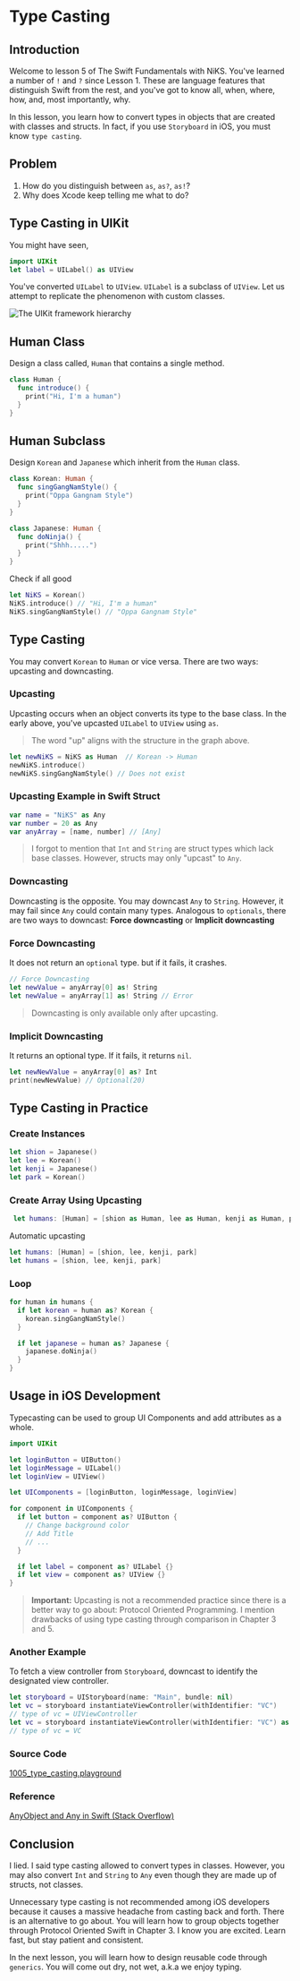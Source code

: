 # Type Casting
## Introduction
Welcome to lesson 5 of The Swift Fundamentals with NiKS. You've learned a number of `!` and `?` since Lesson 1. These are language features that distinguish Swift from the rest, and you've got to know all, when, where, how, and, most importantly, why.

In this lesson, you learn how to convert types in objects that are created with classes and structs. In fact, if you use `Storyboard` in iOS, you must know `type casting`.

## Problem
  1. How do you distinguish between `as`, `as?`, `as!`?
  2. Why does Xcode keep telling me what to do?

## Type Casting in UIKit
You might have seen,

```swift
import UIKit
let label = UILabel() as UIView
```
You've converted `UILabel` to `UIView`. `UILabel` is a subclass of `UIView`. Let us attempt to replicate the phenomenon with custom classes.

<img src="/course/swift-fundamentals/assets/uikit-framework-hierarchy.png" alt="The UIKit framework hierarchy"/>

## Human Class
Design a class called, `Human` that contains a single method.

```swift
class Human {
  func introduce() {
    print("Hi, I'm a human")
  }
}
```

## Human Subclass
Design `Korean` and `Japanese` which inherit from the `Human` class.

```swift
class Korean: Human {
  func singGangNamStyle() {
    print("Oppa Gangnam Style")
  }
}

class Japanese: Human {
  func doNinja() {
    print("Shhh.....")
  }
}
```

Check if all good

```swift
let NiKS = Korean()
NiKS.introduce() // "Hi, I'm a human"
NiKS.singGangNamStyle() // "Oppa Gangnam Style"
```

## Type Casting
You may convert `Korean` to `Human` or vice versa. There are two ways: upcasting and downcasting.

### Upcasting
Upcasting occurs when an object converts its type to the base class. In the early above, you've upcasted `UILabel` to `UIView` using `as`.

> The word "up" aligns with the structure in the graph above.

```swift
let newNiKS = NiKS as Human  // Korean -> Human
newNiKS.introduce()
newNiKS.singGangNamStyle() // Does not exist
```

### Upcasting Example in Swift Struct

```swift
var name = "NiKS" as Any
var number = 20 as Any
var anyArray = [name, number] // [Any]
```

> I forgot to mention that `Int` and `String` are struct types which lack base classes. However, structs may only "upcast" to `Any`.


### Downcasting
Downcasting is the opposite. You may downcast `Any` to `String`. However, it may fail since `Any` could contain many types. Analogous to `optionals`, there are two ways to downcast: **Force downcasting** or **Implicit downcasting**

### Force Downcasting
It does not return an `optional` type.  but if it fails, it crashes.

```swift
// Force Downcasting
let newValue = anyArray[0] as! String
let newValue = anyArray[1] as! String // Error
```
> Downcasting is only available only after upcasting.

### Implicit Downcasting
 It returns an optional type. If it fails, it returns `nil`.

```swift
let newNewValue = anyArray[0] as? Int
print(newNewValue) // Optional(20)
```

## Type Casting in Practice

### Create Instances

```swift
let shion = Japanese()
let lee = Korean()
let kenji = Japanese()
let park = Korean()
```

### Create Array Using Upcasting

```swift
 let humans: [Human] = [shion as Human, lee as Human, kenji as Human, park as Human]
```

Automatic upcasting

```swift
let humans: [Human] = [shion, lee, kenji, park]
let humans = [shion, lee, kenji, park]
```

### Loop

```swift
for human in humans {
  if let korean = human as? Korean {
    korean.singGangNamStyle()
  }

  if let japanese = human as? Japanese {
    japanese.doNinja()
  }
}
```

## Usage in iOS Development
Typecasting can be used to group UI Components and add attributes as a whole.

```swift
import UIKit

let loginButton = UIButton()
let loginMessage = UILabel()
let loginView = UIView()

let UIComponents = [loginButton, loginMessage, loginView]

for component in UIComponents {
  if let button = component as? UIButton {
    // Change background color
    // Add Title
    // ...
  }

  if let label = component as? UILabel {}
  if let view = component as? UIView {}
}
```

> **Important:** Upcasting is not a recommended practice since there is a better way to go about: Protocol Oriented Programming. I mention drawbacks of using type casting through comparison in Chapter 3 and 5.


### Another Example
To fetch a view controller from `Storyboard`, downcast to identify the designated view controller.

```swift
let storyboard = UIStoryboard(name: "Main", bundle: nil)
let vc = storyboard instantiateViewController(withIdentifier: "VC")
// type of vc = UIViewController
let vc = storyboard instantiateViewController(withIdentifier: "VC") as! VC
// type of vc = VC
```

### Source Code
[1005_type_casting.playground](https://www.dropbox.com/sh/umjqi4t8lotzwxl/AADpqZUp_UmkeKL2x7y6_F00a?dl=0)

### Reference
[AnyObject and Any in Swift (Stack Overflow)](http://stackoverflow.com/questions/25809168/anyobject-and-any-in-swift)

## Conclusion
I lied. I said type casting allowed to convert types in classes. However, you may also convert `Int` and `String` to `Any` even though they are made up of structs, not classes.

Unnecessary type casting is not recommended among iOS developers because it causes a massive headache from casting back and forth. There is an alternative to go about. You will learn how to group objects together through Protocol Oriented Swift in Chapter 3. I know you are excited. Learn fast, but stay patient and consistent.

In the next lesson, you will learn how to design reusable code through `generics`. You will come out dry, not wet, a.k.a we enjoy typing.  